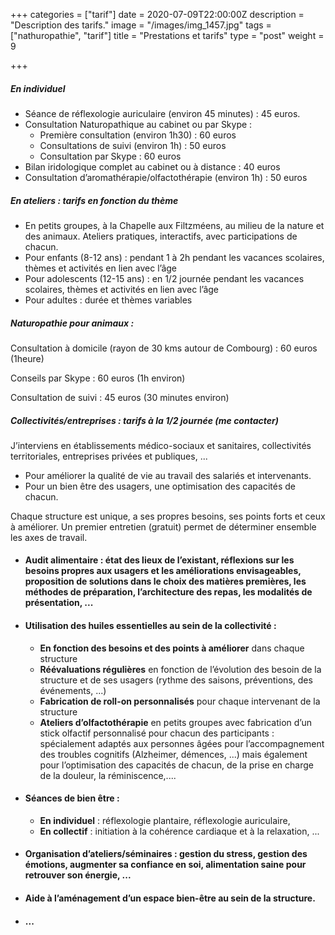 +++
categories = ["tarif"]
date = 2020-07-09T22:00:00Z
description = "Description des tarifs."
image = "/images/img_1457.jpg"
tags = ["nathuropathie", "tarif"]
title = "Prestations et tarifs"
type = "post"
weight = 9

+++
##### En individuel

* Séance de réflexologie auriculaire (environ 45 minutes) : 45 euros.
* Consultation Naturopathique au cabinet ou par Skype :
  * Première consultation (environ 1h30) : 60 euros
  * Consultations de suivi (environ 1h) : 50 euros
  * Consultation par Skype : 60 euros
* Bilan iridologique complet au cabinet ou à distance : 40 euros
* Consultation d’aromathérapie/olfactothérapie (environ 1h) : 50 euros

##### En ateliers : tarifs en fonction du thème

* En petits groupes, à la Chapelle aux Filtzméens, au milieu de la nature et des animaux. Ateliers pratiques, interactifs, avec participations de chacun.
* Pour enfants (8-12 ans) : pendant 1 à 2h pendant les vacances scolaires, thèmes et activités en lien avec l’âge
* Pour adolescents (12-15 ans) : en 1/2 journée pendant les vacances scolaires, thèmes et activités en lien avec l’âge
* Pour adultes : durée et thèmes variables

##### Naturopathie pour animaux :

Consultation à domicile (rayon de 30 kms autour de Combourg) : 60 euros (1heure)

Conseils par Skype : 60 euros (1h environ)

Consultation de suivi : 45 euros (30 minutes environ)

##### Collectivités/entreprises : tarifs à la 1/2 journée (me contacter)

J’interviens en établissements médico-sociaux et sanitaires, collectivités territoriales, entreprises privées et publiques, ...

* Pour améliorer la qualité de vie au travail des salariés et intervenants.
* Pour un bien être des usagers, une optimisation des capacités de chacun.

Chaque structure est unique, a ses propres besoins, ses points forts et ceux à améliorer. Un premier entretien (gratuit) permet de déterminer ensemble les axes de travail.

* #### Audit alimentaire : état des lieux de l’existant, réflexions sur les besoins propres aux usagers et les améliorations envisageables, proposition de solutions dans le choix des matières premières, les méthodes de préparation, l’architecture des repas, les modalités de présentation, ...
* #### Utilisation des huiles essentielles au sein de la collectivité :
  * **En fonction des besoins et des points à améliorer** dans chaque structure
  * **Réévaluations régulières** en fonction de l’évolution des besoin de la structure et de ses usagers (rythme des saisons, préventions, des événements, ...)
  * **Fabrication de roll-on personnalisés** pour chaque intervenant de la structure
  * **Ateliers d’olfactothérapie** en petits groupes avec fabrication d’un stick olfactif personnalisé pour chacun des participants : spécialement adaptés aux personnes âgées pour l’accompagnement des troubles cognitifs (Alzheimer, démences, ...) mais également pour l’optimisation des capacités de chacun, de la prise en charge de la douleur, la réminiscence,....
* #### Séances de bien être :
  * **En individuel** : réflexologie plantaire, réflexologie auriculaire,
  * **En collectif** : initiation à la cohérence cardiaque et à la relaxation, ...
* #### Organisation d’ateliers/séminaires : gestion du stress, gestion des émotions, augmenter sa confiance en soi, alimentation saine pour retrouver son énergie, ...
* #### Aide à l’aménagement d’un espace bien-être au sein de la structure.
* #### ...